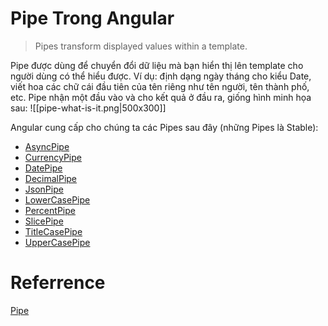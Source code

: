 # Pipe Trong Angular

>Pipes transform displayed values within a template.

Pipe được dùng để chuyển đổi dữ liệu mà bạn hiển thị lên template cho người dùng có thể hiểu được.
Ví dụ: định dạng ngày tháng cho kiểu Date, viết hoa các chữ cái đầu tiên của tên riêng như tên người, tên thành phố, etc.
Pipe nhận một đầu vào và cho kết quả ở đầu ra, giống hình minh họa sau:
![[pipe-what-is-it.png|500x300]]

Angular cung cấp cho chúng ta các Pipes sau đây (những Pipes là Stable):

-   [AsyncPipe](https://angular.io/docs/ts/latest/api/common/index/AsyncPipe-pipe.html)
-   [CurrencyPipe](https://angular.io/docs/ts/latest/api/common/index/CurrencyPipe-pipe.html)
-   [DatePipe](https://angular.io/docs/ts/latest/api/common/index/DatePipe-pipe.html)
-   [DecimalPipe](https://angular.io/docs/ts/latest/api/common/index/DecimalPipe-pipe.html)
-   [JsonPipe](https://angular.io/docs/ts/latest/api/common/index/JsonPipe-pipe.html)
-   [LowerCasePipe](https://angular.io/docs/ts/latest/api/common/index/LowerCasePipe-pipe.html)
-   [PercentPipe](https://angular.io/docs/ts/latest/api/common/index/PercentPipe-pipe.html)
-   [SlicePipe](https://angular.io/docs/ts/latest/api/common/index/SlicePipe-pipe.html)
-   [TitleCasePipe](https://angular.io/docs/ts/latest/api/common/index/TitleCasePipe-pipe.html)
-   [UpperCasePipe](https://angular.io/docs/ts/latest/api/common/index/UpperCasePipe-pipe.html)



# Referrence
[Pipe](https://www.tiepphan.com/thu-nghiem-voi-angular-pipe-trong-angular/)